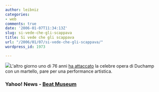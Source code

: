 ```yaml
---
author: leibniz
categories:
- web
comments: true
date: '2006-01-07T11:34:13Z'
slug: si-vede-che-gli-scappava
title: Si vede che gli scappava
url: "/2006/01/07/si-vede-che-gli-scappava/"
wordpress_id: 1973

---
```

![](http://www.beatmuseum.org/duchamp/images/fountain.jpg)L'altro giorno uno di 76 anni [ha attaccato](http://news.yahoo.com/s/ap/20060106/ap_on_re_eu/france_duchamp_urinal_4) la celebre opera di Duchamp con un martello, pare per una performance artistica.


### Yahoo! News - [Beat Museum](http://www.beatmuseum.org)
